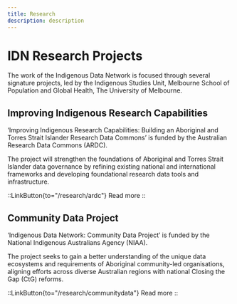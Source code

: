 ```yaml
---
title: Research
description: description
---
```


# IDN Research Projects
The work of the Indigenous Data Network is focused through several signature projects, led by the Indigenous Studies Unit, Melbourne School of Population and Global Health, The University of Melbourne.

## Improving Indigenous Research Capabilities
‘Improving Indigenous Research Capabilities: Building an Aboriginal and Torres Strait Islander Research Data Commons’ is funded by the Australian Research Data Commons (ARDC).  

The project will strengthen the foundations of Aboriginal and Torres Strait Islander data governance by refining existing national and international frameworks and developing foundational research data tools and infrastructure. 

::LinkButton{to="/research/ardc"}
Read more
::

## Community Data Project
‘Indigenous Data Network: Community Data Project’ is funded by the National Indigenous Australians Agency (NIAA). 

The project seeks to gain a better understanding of the unique data ecosystems and requirements of Aboriginal community-led organisations, aligning efforts across diverse Australian regions with national Closing the Gap (CtG) reforms.

::LinkButton{to="/research/communitydata"}
Read more
::
